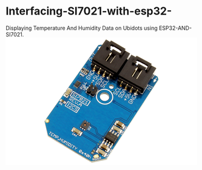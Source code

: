 # Interfacing-SI7021-with-esp32-
Displaying Temperature And Humidity Data on Ubidots  using  ESP32-AND-SI7021.
![alt tag](https://github.com/mjScientech/ESP32-AND-SI7021/blob/master/SI7021_I2CS_A_1.png)
